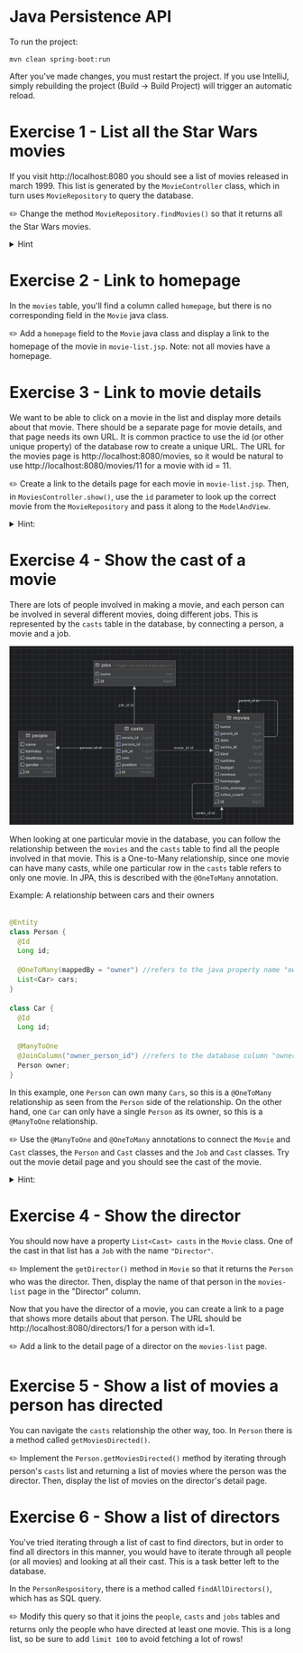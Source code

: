 # Java Persistence API

To run the project: 

```shell
mvn clean spring-boot:run 
```

After you've made changes, you must restart the project. If you use IntelliJ, simply rebuilding the project 
(Build -> Build Project) will trigger an automatic reload. 

# Exercise 1 - List all the Star Wars movies

If you visit http://localhost:8080 you should see a list of movies released in march 1999. This list is generated
by the `MovieController` class, which in turn uses `MovieRepository` to query the database.

:pencil2: Change the method `MovieRepository.findMovies()` so that it returns all the Star Wars movies.

<details>
<summary>Hint</summary>

You can use
the `LIKE` keyword and the `%` wildcard to match parts of a string. Note that `LIKE` is case sensitive. There
is a Postgres specific keyword called `ILIKE` which does a case-insensitive comparison. This is not part of the
SQL standard, so it is not supported by all databases. The standard approach is to use
`lower (m.name) LIKE %something%`
</details>

# Exercise 2 - Link to homepage

In the `movies` table, you'll find a column called `homepage`, but there is no corresponding field in
the `Movie` java class.

:pencil2: Add a `homepage` field to the `Movie` java class and display a link to the homepage of the movie
in `movie-list.jsp`. Note: not all movies have a homepage.

# Exercise 3 - Link to movie details

We want to be able to click on a movie in the list and display more details about that movie. There should be
a separate page for movie details, and that page needs its own URL. It is common practice to use the id (or
other unique property) of the database row to create a unique URL. The URL for the movies page is
http://localhost:8080/movies, so it would be natural to use http://localhost:8080/movies/11 for a movie with
id = 11.

:pencil2: Create a link to the details page for each movie in `movie-list.jsp`. Then, in `MoviesController.show()`,
use the `id` parameter to look up the correct movie from the `MovieRepository` and pass it along to the
`ModelAndView`.

<details>
<summary>
Hint: 
</summary>

The syntax for linking to a page on the same host is `<a href="/movies/${movie.id}">${movie.name}</a>`
</details>

# Exercise 4 - Show the cast of a movie

There are lots of people involved in making a movie, and each person can be involved in several different movies,
doing different jobs. This is represented by the `casts` table in the database, by connecting a person, a movie and a
job.

![Casts ER diagram](casts.png)

When looking at one particular movie in the database, you can follow the relationship between the `movies` and the
`casts` table to find all the people involved in that movie. This is a One-to-Many relationship, since one movie
can have many casts, while one particular row in the `casts` table refers to only one movie. In JPA, this is described
with the `@OneToMany` annotation.

Example: A relationship between cars and their owners

```java

@Entity
class Person {
  @Id
  Long id;
  
  @OneToMany(mappedBy = "owner") //refers to the java property name "owner" in the Car class
  List<Car> cars;
}

class Car {
  @Id
  Long id;
  
  @ManyToOne
  @JoinColumn("owner_person_id") //refers to the database column "owner_person_id" in the table "car"
  Person owner;
}
```

In this example, one `Person` can own many `Cars`, so this is a `@OneToMany` relationship as seen from the `Person`
side of the relationship. On the other hand, one `Car` can only have a single `Person` as its owner, so this is a
`@ManyToOne` relationship.

:pencil2: Use the `@ManyToOne` and `@OneToMany` annotations to connect the `Movie` and `Cast` classes, the
`Person` and `Cast` classes and the `Job` and `Cast` classes. Try out the movie detail page and you should see the
cast of the movie.

<details>
<summary>Hint:</summary>

In this database, the relationship between movie and casts is a one-to-many relationship. One movie is related to several casts.
And inversely the relation between casts and movie is a many-to-one relation.

Casts also have a many-to-one relation to job and person

</details>

# Exercise 4 - Show the director

You should now have a property `List<Cast> casts` in the `Movie` class. One of the cast in that list has a `Job`
with the name `"Director"`.

:pencil2: Implement the `getDirector()` method in `Movie` so that it returns the `Person` who was the director.
Then, display the name of that person in the `movies-list` page in the "Director" column.

Now that you have the director of a movie, you can create a link to a page that shows more details about that person.
The URL should be http://localhost:8080/directors/1 for a person with id=1.

:pencil2: Add a link to the detail page of a director on the `movies-list` page.

# Exercise 5 - Show a list of movies a person has directed

You can navigate the `casts` relationship the other way, too. In `Person` there is a method called
`getMoviesDirected()`.

:pencil2: Implement the `Person.getMoviesDirected()` method by iterating through person's `casts` list and returning a
list of movies where the person was the director. Then, display the list of movies on the director's detail page.

# Exercise 6 - Show a list of directors

You've tried iterating through a list of cast to find directors, but in order to find all directors in this
manner, you would have to iterate through all people (or all movies) and looking at all their cast. This is a
task better left to the database.

In the `PersonRespository`, there is a method called `findAllDirectors()`, which has as SQL query.

:pencil2: Modify this query so that it joins the `people`, `casts` and `jobs` tables and returns only
the people who have directed at least one movie. This is a long list, so be sure to add `limit 100` to 
avoid fetching a lot of rows!

